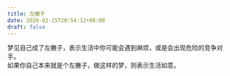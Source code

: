 ```yaml
---
title: 左撇子
date: 2020-02-15T20:54:12+08:00
draft: false
---
```


梦见自己成了左撇子，表示生活中你可能会遇到麻烦，或是会出现危险的竞争对手。<br>
如果你自己本来就是个左撇子，做这样的梦，则表示生活如意。<br>

